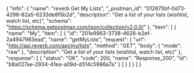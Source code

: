 {
  "info": {
    "name": "reverb Get My Lists",
    "_postman_id": "012675bf-0d73-4298-82a5-6233de8f5b2d",
    "description": "Get a list of your lists (wishlist, watch list, etc)",
    "schema": "https://schema.getpostman.com/json/collection/v2.0.0/"
  },
  "item": [
    {
      "name": "My",
      "item": [
        {
          "id": "201e9963-3738-4628-b2ef-2a4947983ead",
          "name": "getMyLists",
          "request": {
            "url": "http://api.reverb.com/api/my/lists",
            "method": "GET",
            "body": {
              "mode": "raw"
            },
            "description": "Get a list of your lists (wishlist, watch list, etc)"
          },
          "response": [
            {
              "status": "OK",
              "code": 200,
              "name": "Response_200",
              "id": "b8a027ae-2934-41ea-a09d-d314c5986a7a"
            }
          ]
        }
      ]
    }
  ]
}